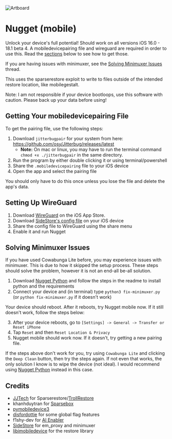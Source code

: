 ![Artboard](https://github.com/leminlimez/Nugget-Mobile/blob/1881fdc2b721fd2675a2909e7fbc24769d11bb53/readme-images/icon.png)

# Nugget (mobile)
Unlock your device's full potential! Should work on all versions iOS 16.0 - 18.1 beta 4. A mobiledevicepairing file and wireguard are required in order to use this. Read the [sections](#getting-your-mobiledevicepairing-file) below to see how to get those.

If you are having issues with minimuxer, see the [Solving Minimuxer Issues](#solving-minimuxer-issues) thread.

This uses the sparserestore exploit to write to files outside of the intended restore location, like mobilegestalt.

Note: I am not responsible if your device bootloops, use this software with caution. Please back up your data before using!

## Getting Your mobiledevicepairing File
To get the pairing file, use the following steps:
1. Download `jitterbugpair` for your system from here: <https://github.com/osy/Jitterbug/releases/latest>
    - **Note:** On mac or linux, you may have to run the terminal command `chmod +x ./jitterbugpair` in the same directory.
2. Run the program by either double clicking it or using terminal/powershell
3. Share the `.mobiledevicepairing` file to your iOS device
4. Open the app and select the pairing file

You should only have to do this once unless you lose the file and delete the app's data.

## Setting Up WireGuard
1. Download [WireGuard](<https://apps.apple.com/us/app/wireguard/id1441195209>) on the iOS App Store.
2. Download [SideStore's config file](https://github.com/sidestore/sidestore/releases/download/0.1.1/sidestore.conf) on your iOS device
3. Share the config file to WireGuard using the share menu
4. Enable it and run Nugget

## Solving Minimuxer Issues
If you have used Cowabunga Lite before, you may experience issues with minimuxer. This is due to how it skipped the setup process.
These steps should solve the problem, however it is not an end-all be-all solution.
1. Download [Nugget Python](https://github.com/leminlimez/Nugget) and follow the steps in the readme to install python and the requirements
2. Connect your device and (in terminal) type `python3 fix-minimuxer.py` (or `python fix-minimuxer.py` if it doesn't work)

Your device should reboot. After it reboots, try Nugget mobile now. If it still doesn't work, follow the steps below:

3. After your device reboots, go to `[Settings] -> General -> Transfer or Reset iPhone`
4. Tap `Reset` and then `Reset Location & Privacy`
5. Nugget mobile should work now. If it doesn't, try getting a new pairing file.

If the steps above don't work for you, try using `Cowabunga Lite` and clicking the `Deep Clean` button, then try the steps again.
If not even that works, the only solution I know is to wipe the device (not ideal). I would recommend using [Nugget Python](https://github.com/leminlimez/Nugget) instead in this case.

## Credits
- [JJTech](https://github.com/JJTech0130) for Sparserestore/[TrollRestore](https://github.com/JJTech0130/TrollRestore)
- khanhduytran for [Sparsebox](https://github.com/khanhduytran0/SparseBox)
- [pymobiledevice3](https://github.com/doronz88/pymobiledevice3)
- [disfordottie](https://x.com/disfordottie) for some global flag features
- f1shy-dev for [AI Enabler](https://gist.github.com/f1shy-dev/23b4a78dc283edd30ae2b2e6429129b5#file-eligibility-plist)
- [SideStore](https://sidestore.io/) for em_proxy and minimuxer
- [libimobiledevice](https://libimobiledevice.org) for the restore library
